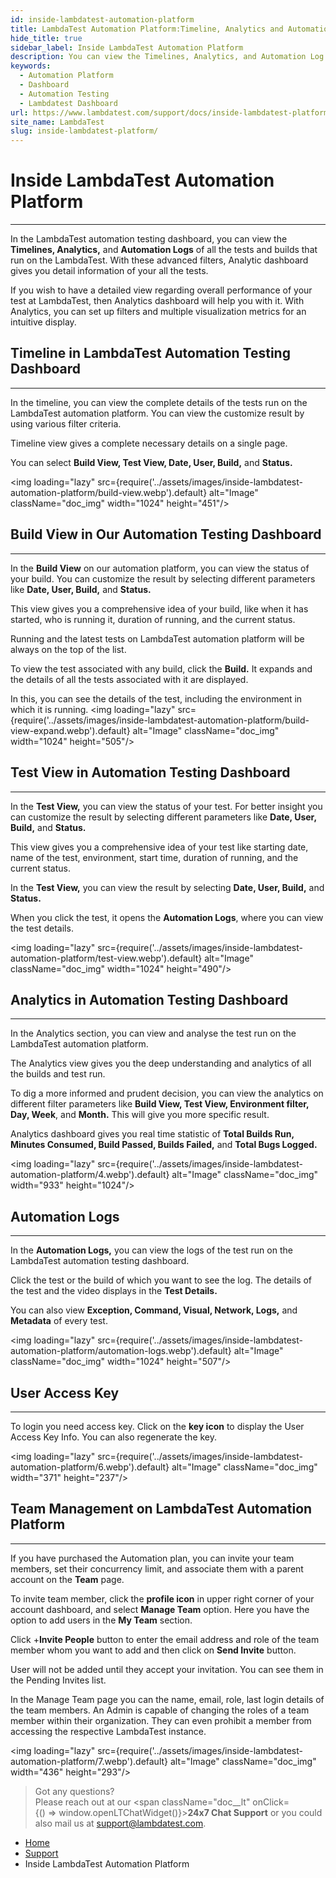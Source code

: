 ```yaml
---
id: inside-lambdatest-automation-platform
title: LambdaTest Automation Platform:Timeline, Analytics and Automation Logs
hide_title: true
sidebar_label: Inside LambdaTest Automation Platform
description: You can view the Timelines, Analytics, and Automation Log of all the tests and builds run on the LambdaTest.
keywords:
  - Automation Platform
  - Dashboard
  - Automation Testing
  - Lambdatest Dashboard
url: https://www.lambdatest.com/support/docs/inside-lambdatest-platform/
site_name: LambdaTest
slug: inside-lambdatest-platform/
---
```


<script type="application/ld+json"
      dangerouslySetInnerHTML={{ __html: JSON.stringify({
       "@context": "https://schema.org",
        "@type": "BreadcrumbList",
        "itemListElement": [{
          "@type": "ListItem",
          "position": 1,
          "name": "Home",
          "item": "https://www.lambdatest.com"
        },{
          "@type": "ListItem",
          "position": 2,
          "name": "Support",
          "item": "https://www.lambdatest.com/support/docs/"
        },{
          "@type": "ListItem",
          "position": 3,
          "name": "Inside LambdaTest Automation Platform",
          "item": "https://www.lambdatest.com/support/docs/inside-lambdatest-platform/"
        }]
      })
    }}
></script>

# Inside LambdaTest Automation Platform
***
In the LambdaTest automation testing dashboard, you can view the **Timelines, Analytics,** and **Automation Logs** of all the tests and builds that run on the LambdaTest. With these advanced filters, Analytic dashboard gives you detail information of your all the tests.

If you wish to have a detailed view regarding overall performance of your test at LambdaTest, then Analytics dashboard will help you with it. With Analytics, you can set up filters and multiple visualization metrics for an intuitive display.

## Timeline in LambdaTest Automation Testing Dashboard
------------------
In the timeline, you can view the complete details of the tests run on the LambdaTest automation platform. You can view the customize result by using various filter criteria.

Timeline view gives a complete necessary details on a single page.

You can select **Build View, Test View, Date, User, Build,** and **Status.**

<img loading="lazy" src={require('../assets/images/inside-lambdatest-automation-platform/build-view.webp').default} alt="Image"  className="doc_img" width="1024" height="451"/>


## Build View in Our Automation Testing Dashboard
----------------
In the **Build View** on our automation platform, you can view the status of your build. You can customize the result by selecting different parameters like **Date, User, Build,** and **Status.**

This view gives you a comprehensive idea of your build, like when it has started, who is running it, duration of running, and the current status.

Running and the latest tests on LambdaTest automation platform will be always on the top of the list.

To view the test associated with any build, click the **Build.** It expands and the details of all the tests associated with it are displayed.

In this, you can see the details of the test, including the environment in which it is running.
<img loading="lazy" src={require('../assets/images/inside-lambdatest-automation-platform/build-view-expand.webp').default} alt="Image"  className="doc_img" width="1024" height="505"/>


## Test View in Automation Testing Dashboard
----------------
In the **Test View,** you can view the status of your test. For better insight you can customize the result by selecting different parameters like **Date, User, Build,** and **Status.**

This view gives you a comprehensive idea of your test like starting date, name of the test, environment, start time, duration of running, and the current status.

In the **Test View,** you can view the result by selecting **Date, User, Build,** and **Status.**

When you click the test, it opens the **Automation Logs**, where you can view the test details.

<img loading="lazy" src={require('../assets/images/inside-lambdatest-automation-platform/test-view.webp').default} alt="Image"  className="doc_img" width="1024" height="490"/>

## Analytics in Automation Testing Dashboard
----------------------
In the Analytics section, you can view and analyse the test run on the LambdaTest automation platform.

The Analytics view gives you the deep understanding and analytics of all the builds and test run.

To dig a more informed and prudent decision, you can view the analytics on different filter parameters like **Build View, Test View, Environment filter, Day, Week**, and **Month.** This will give you more specific result.

Analytics dashboard gives you real time statistic of **Total Builds Run, Minutes Consumed, Build Passed, Builds Failed,** and **Total Bugs Logged.**

<img loading="lazy" src={require('../assets/images/inside-lambdatest-automation-platform/4.webp').default} alt="Image"  className="doc_img" width="933" height="1024"/>

## Automation Logs
---------------
In the **Automation Logs,** you can view the logs of the test run on the LambdaTest automation testing dashboard.

Click the test or the build of which you want to see the log. The details of the test and the video displays in the **Test Details.**

You can also view **Exception, Command, Visual, Network, Logs,** and **Metadata** of every test.


<img loading="lazy" src={require('../assets/images/inside-lambdatest-automation-platform/automation-logs.webp').default} alt="Image"  className="doc_img" width="1024" height="507"/>

## User Access Key
-----------------------
To login you need access key. Click on the **key icon** to display the User Access Key Info. You can also regenerate the key.


<img loading="lazy" src={require('../assets/images/inside-lambdatest-automation-platform/6.webp').default} alt="Image"  className="doc_img" width="371" height="237"/>

## Team Management on LambdaTest Automation Platform
-------------------------
If you have purchased the Automation plan, you can invite your team members, set their concurrency limit, and associate them with a parent account on the **Team** page.

To invite team member, click the **profile icon** in upper right corner of your account dashboard, and select **Manage Team** option. Here you have the option to add users in the **My Team** section.

Click +**Invite People** button to enter the email address and role of the team member whom you want to add and then click on **Send Invite** button.

User will not be added until they accept your invitation. You can see them in the Pending Invites list.

In the Manage Team page you can the name, email, role, last login details of the team members. An Admin is capable of changing the roles of a team member within their organization. They can even prohibit a member from accessing the respective LambdaTest instance.


<img loading="lazy" src={require('../assets/images/inside-lambdatest-automation-platform/7.webp').default} alt="Image"  className="doc_img" width="436" height="293"/>

>Got any questions?<br/>
Please reach out at our <span className="doc__lt" onClick={() => window.openLTChatWidget()}>**24x7 Chat Support**</span> or you could also mail us at support@lambdatest.com.

<nav aria-label="breadcrumbs">
  <ul className="breadcrumbs">
    <li className="breadcrumbs__item">
      <a className="breadcrumbs__link" target="_self" href="https://www.lambdatest.com">
        Home
      </a>
    </li>
    <li className="breadcrumbs__item">
      <a className="breadcrumbs__link" target="_self" href="https://www.lambdatest.com/support/docs/">
        Support
      </a>
    </li>
    <li className="breadcrumbs__item breadcrumbs__item--active">
      <span className="breadcrumbs__link">
       Inside LambdaTest Automation Platform
      </span>
    </li>
  </ul>
</nav>
